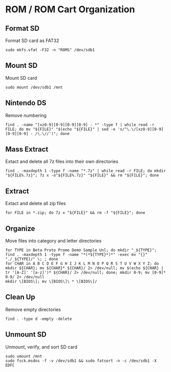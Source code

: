 # ROM / ROM Cart Organization

## Format SD
Format SD card as FAT32

    sudo mkfs.vfat -F32 -n "ROMS" /dev/sdb1

## Mount SD
Mount SD card

    sudo mount /dev/sdb1 /mnt

## Nintendo DS
Remove numbering

    find . -name "[xz0-9][0-9][0-9][0-9] - *" -type f | while read -r FILE; do mv "${FILE}" "$(echo "${FILE}" | sed -e 's/^\.\/[xz0-9][0-9][0-9][0-9] - /\.\//')"; done

## Mass Extract
Extact and delete all 7z files into their own directories

    find . -maxdepth 1 -type f -name "*.7z" | while read -r FILE; do mkdir "${FILE%.7z}"; 7z x -o"${FILE%.7z}" "${FILE}" && rm "${FILE}"; done

## Extract
Extact and delete all zip files

    for FILE in *.zip; do 7z x "${FILE}" && rm -f "${FILE}"; done

## Organize
Move files into category and letter directories

    for TYPE in Beta Proto Promo Demo Sample Unl; do mkdir "_${TYPE}"; find . -maxdepth 1 -type f -name "*(*${TYPE}*)*" -exec mv "{}" "./_${TYPE}/" \; ; done
    for CHAR in A B C D E F G H I J K L M N O P Q R S T U V W X Y Z; do mkdir ${CHAR}; mv ${CHAR}* ${CHAR}/ 2> /dev/null; mv $(echo ${CHAR} | tr '[A-Z]' '[a-z]')* ${CHAR}/ 2> /dev/null; done; mkdir 0-9; mv [0-9]* 0-9/ 2> /dev/null
    mkdir \[BIOS\]; mv \[BIOS\]\ * \[BIOS\]/

## Clean Up
Remove empty directories

    find . -type d -empty -delete

## Unmount SD
Unmount, verify, and sort SD card

    sudo umount /mnt
    sudo fsck.msdos -f -v /dev/sdb1 && sudo fatsort -n -c /dev/sdb1 -X EDFC
